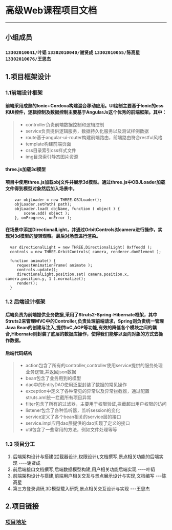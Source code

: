 # 高级Web课程项目文档
---

## 小组成员
### `13302010041/叶韬` `13302010040/谢贤成`  `13302010055/陈高星`  `13302010076/王思杰` 
 
## 1.项目框架设计
### 1.1前端设计框架
#### 前端采用成熟的Ionic+Cordova构建混合移动应用。UI绘制主要基于Ionic的css和UI控件，逻辑控制及数据控制主要基于AngularJs这个优秀的前端框架。其中：
 
> * controller负责前端数据控制和逻辑控制
> * service负责提供逻辑服务，数据持久化服务以及测试样例数据
> * route基于angular-ui-router构建前端路由，前端路由符合restful风格
> * template构建前端页面
> * css目录索引css样式文件
> * img目录索引静态图片资源


#### three.js加载3d模型
#### 项目中使用three.js加载obj文件并展示3d模型。通过three.js中OBJLoader加载文件得到模型对象然后加入场景中。

```	
    var objLoader = new THREE.OBJLoader();
    objLoader.setPath( path);
    objLoader.load( objName, function ( object ) {
        scene.add( object );
    }, onProgress, onError );
```
        
#### 在场景中添加DirectionalLight，并通过OrbitControls对camera进行操作，实现对3d模型的旋转观察。最后对场景进行渲染。

      var directionalLight = new THREE.DirectionalLight( 0xffeedd );
      controls = new THREE.OrbitControls( camera, renderer.domElement );
                  
      function animate() {
         requestAnimationFrame( animate );
         controls.update();
         directionalLight.position.set( camera.position.x, camera.position.y, 1 ).normalize();
         render();
      }
   
      


### 1.2 后端设计框架
#### 后端负责为前端提供业务数据,采用了Struts2-Spring-Hibernate框架，其中Struts2来管理MVC中的Controller,负责处理前端请求，Spring则负责统一管理Java Bean的创建与注入,提供IoC,AOP等功能,有效的降低各个模块之间的耦合,Hibernate则封装了底层的数据库操作，使得我们能够以面向对象的方式去操作数据。
#### 后端代码结构
> * action包含了所有的controller,controller使用service提供的服务处理业务逻辑,并返回json数据
> * bean包含了业务用到的模型
> * dao中的EntityDAO使用泛型封装了数据的常见操作
> * exception中定义了各种常见的异常以及异常拦截器，通过配置struts.xml统一拦截所有项目异常
> * filter包含了所有的过滤器，主要用于权限验证,拦截超出用户权限的访问
> * listener包含了各种监听器，监听session的变化
> * service定义了各个bean相关的service层的接口
> * service.impl应用dao层提供的dao实现了定义的接口
> * util包含了一些常用的方法，例如文件处理等等

### 1.3 项目分工
1. 后端架构设计与搭建(拦截器设计,权限设计),文档撰写,景点相关功能的后端实现 ----谢贤成
2. 前后端接口文档撰写,后端数据模型构建,用户相关功能后端实现 ----叶韬
3. 前端架构设计与搭建,前端用户相关交互与景点展示设计与实现,文档编写    ---陈高星
4. 第三方登录调研,3D模型载入研究,景点相关交互设计与实现     ---王思杰

## 2.项目链接
### [项目地址](http://git.oschina.net/TwoColors/adweb)
